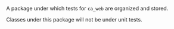 A package under which tests for `ca_web` are organized and stored.

Classes under this package will not be under unit tests.
